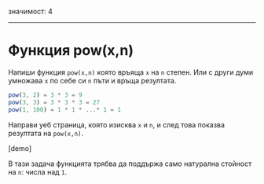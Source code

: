 значимост: 4

---

# Функция pow(x,n)

Напиши функция `pow(x,n)` която връяща `x` на `n` степен. Или с други думи умножава `x` по себе си `n` пъти и връща резултата.

```js
pow(3, 2) = 3 * 3 = 9
pow(3, 3) = 3 * 3 * 3 = 27
pow(1, 100) = 1 * 1 * ...* 1 = 1
```

Направи уеб страница, която изисква `x` и `n`, и след това показва резултата на `pow(x,n)`.

[demo]

В тази задача функцията трябва да поддържа само натурална стойност на `n`: числа над `1`.
